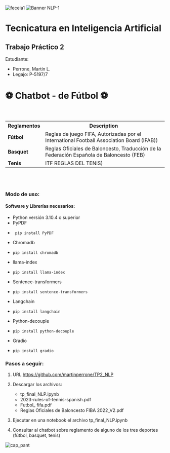 ![feceia1](https://github.com/martinperrone/TP_aprendizaje_automatico/assets/109038969/1e6bd2ee-df8f-4f79-93fd-6d11caba36da)
![Banner NLP-1](https://github.com/martinperrone/TP2_NLP/assets/109038969/92f59455-471f-4319-abd3-782f90d36df1)

# Tecnicatura en Inteligencia Artificial 

## Trabajo Práctico 2

Estudiante:
* Perrone, Martín L.
* Legajo: P-5197/7


<h1>⚽ Chatbot - de Fútbol ⚽ </h1><br>


<table>
  <tr>
    <th>Reglamentos</th>
    <th>Description</th>
  </tr>
  <tr>
    <td><b>Fútbol</b></td>
    <td>Reglas de juego FIFA, Autorizadas por el International Football Association Board (IFAB)) </td>
  </tr>
  <tr>
    <td><b>Basquet</b></td>
    <td>Reglas Oficiales de Baloncesto, Traducción de la Federación Española de Baloncesto (FEB)</td>
  </tr>
  <tr>
    <td><b>Tenis</b></td>
    <td>ITF REGLAS DEL TENIS)</td>
  </tr>
  </tr>
</table>
<br><br>

### Modo de uso:
#### Software y Librerías necesarios:
  - Python versión 3.10.4 o superior
  - PyPDF
  -      pip install PyPDF
  - Chromadb
  -     pip install chromadb
  - llama-index
  -     pip install llama-index
  - Sentence-transformers
  -     pip install sentence-transformers
  - Langchain
  -     pip install langchain
  - Python-decouple
  -     pip install python-decouple
  - Gradio
  -     pip install gradio
  
### Pasos a seguir:

1. URL https://github.com/martinperrone/TP2_NLP

2. Descargar los archivos:
   - tp_final_NLP.ipynb
   - 2023-rules-of-tennis-spanish.pdf
   - Futbol_ fifa.pdf
   - Reglas Oficiales de Baloncesto FIBA 2022_V2.pdf

3. Ejecutar en una notebook el archivo tp_final_NLP.ipynb

4. Consultar al chatbot sobre reglamento de alguno de los tres deportes (fútbol, basquet, tenis)


![cap_pant](https://github.com/martinperrone/TP2_NLP/assets/109038969/04a1f976-26ab-470f-b42e-cf6911b7617d)
